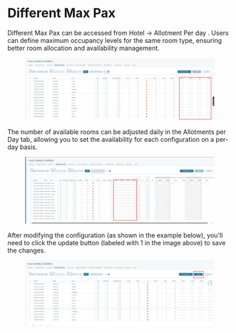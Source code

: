 # Different Max Pax

Different Max Pax can be accessed from Hotel -> Allotment Per day . Users can define maximum occupancy levels for the same room type, ensuring better room allocation and availability management.

<figure><img src="../../../.gitbook/assets/image (1) (1) (2) (1).png" alt=""><figcaption></figcaption></figure>

The number of available rooms can be adjusted daily in the Allotments per Day tab, allowing you to set the availability for each configuration on a per-day basis.

<figure><img src="../../../.gitbook/assets/image (2) (1) (2) (1).png" alt=""><figcaption></figcaption></figure>

After modifying the configuration (as shown in the example below), you'll need to click the update button (labeled with 1 in the image above) to save the changes.

<figure><img src="../../../.gitbook/assets/image (2) (1) (2) (1) (1).png" alt=""><figcaption></figcaption></figure>

